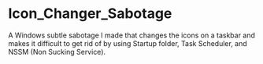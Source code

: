 # Icon_Changer_Sabotage
A Windows subtle sabotage I made that changes the icons on a taskbar and makes it difficult to get rid of by using Startup folder, Task Scheduler, and NSSM (Non Sucking Service).
